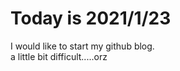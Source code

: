 Today is 2021/1/23
===============
I would like to start my github blog.  
a little bit difficult.....orz
